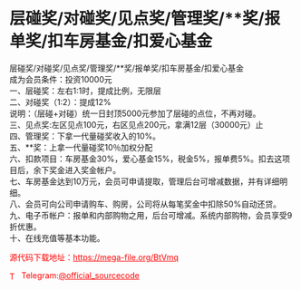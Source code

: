 # 层碰奖/对碰奖/见点奖/管理奖/**奖/报单奖/扣车房基金/扣爱心基金

层碰奖/对碰奖/见点奖/管理奖/**奖/报单奖/扣车房基金/扣爱心基金<br>成为会员条件：投资10000元<br>一、层碰奖：左右1:1时，提成比例，无限层<br>二、对碰奖（1:2）：提成12%<br>说明：（层碰+对碰）统一日封顶5000元参加了层碰的点位，不再对碰。<br>三、见点奖:左区见点100元，右区见点200元，拿满12层（30000元）止<br>四、管理奖：下拿一代量碰奖收入的10%。<br>五、**奖：上拿一代量碰奖10％加权分配<br>六、扣款项目：车房基金30%，爱心基金15%，税金5%，报单费5%。扣去这项目后，余下奖金进入奖金帐户。<br>七、车房基金达到10万元，会员可申请提取，管理后台可增减数据，并有详细明细。<br>八、会员可向公司申请购车、购房，公司将从每笔奖金中扣除50%自动还贷。<br>九、电子币帐户：报单和内部购物之用，后台可增减。系统内部购物，会员享受9折优惠。<br>十、在线充值等基本功能。<br>


<p style="color: red;">源代码下载地址：<a href="https://mega-file.org/BtVmq" style="color: red;">https://mega-file.org/BtVmq</a></p><p style="color: red;"><img src="https://cdn-icons-png.flaticon.com/512/2111/2111646.png" alt="Telegram Icon" style="width: 16px; vertical-align: middle; margin-right: 5px;">Telegram:<a href="https://t.me/official_sourcecode" style="color: red;">@official_sourcecode</a></p>